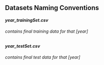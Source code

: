 
## Datasets Naming Conventions

#### *year_trainingSet.csv*
###### contains final training data for that *[year]*
#### *year_testSet.csv*
###### contains final test data for that *[year]*
